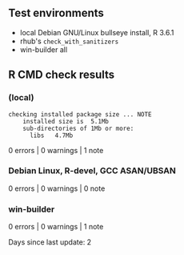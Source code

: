 ## Test environments
* local Debian GNU/Linux bullseye install, R 3.6.1
* rhub's `check_with_sanitizers`
* win-builder all

## R CMD check results

### (local)

    checking installed package size ... NOTE
        installed size is  5.1Mb
        sub-directories of 1Mb or more:
          libs   4.7Mb

0 errors | 0 warnings | 1 note 

### Debian Linux, R-devel, GCC ASAN/UBSAN

0 errors | 0 warnings | 0 note 

### win-builder

0 errors | 0 warnings | 1 note 

Days since last update: 2